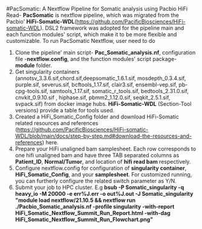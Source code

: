 #PacSomatic: A Nextflow Pipeline for Somatic analysis using Pacbio HiFi Read-
**PacSomatic** is nextflow pipeline, which was migrated from the Pacbio' **HiFi-Somatic-WDL**(https://github.com/PacificBiosciences/HiFi-somatic-WDL). DSL2 framework was adopted for the pipeline main and each function modules' script, which make it to be more flexible and customizable. To run PacSomatic Nextflow, user need to do  
1) Clone the pipeline' main script- **Pac_Somatic_analysis.nf**, configuration file -**nextflow.config**, and the function modules' script package- **module** folder.
2) Get singularity containers (annotsv_3.3.6.sif,chord.sif,deepsomatic_1.6.1.sif, mosdepth_0.3.4.sif, purple.sif, severus.sif, bcftools_1.17.sif, clair3.sif, ensembl-vep.sif, pb-cpg-tools.sif, samtools_1.17.sif, somatic_r_tools.sif, bedtools_2.31.0.sif, cnvkit_0.9.10.sif , hiphase.sif, pbmm2_1.12.0.sif, seqkit_2.5.1.sif, svpack.sif) from docker image hubs. **HiFi-Somatic-WDL** (Section-Tool versions) provide a table for tools used. 
3) Created a HiFi_Somatic_Config folder and  download HiFi-Somatic related resources and references (https://github.com/PacificBiosciences/HiFi-somatic-WDL/blob/main/docs/step-by-step.md#download-the-resources-and-references) here.
4) Prepare your HiFi unaligned bam samplesheet. Each row corresponds to one hifi unaligned bam and have three TAB separated columns as **Patient_ID**, **Normal/Tumor**, and location of **hifi read bam** respectively.   
5) Configure nextflow.config for configuration of **singularity container**,  **HiFi_Somatic_Config**, and your **samplesheet**.  For customized running, you can furtherly configure the related switch parameter as Y/N.
6) Submit your job to HPC cluster. E.g  **bsub -P Somatic_singularity -q heavy_io -M 20000 -e err%J.err -o out%J.out -J Somatic_singularity "module load nextflow/21.10.5 && nextflow run ./Pacbio_Somatic_analysis.nf -profile singularity -with-report HiFi_Somatic_Nextflow_Summit_Run_Report.html -with-dag HiFi_Somatic_Nextflow_Summit_Run_Flowchart.png"**

